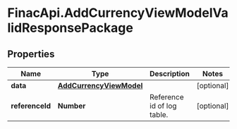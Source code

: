 # FinacApi.AddCurrencyViewModelValidResponsePackage

## Properties
Name | Type | Description | Notes
------------ | ------------- | ------------- | -------------
**data** | [**AddCurrencyViewModel**](AddCurrencyViewModel.md) |  | [optional] 
**referenceId** | **Number** | Reference id of log table. | [optional] 
